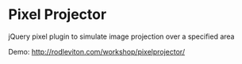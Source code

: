 Pixel Projector
===============

jQuery pixel plugin to simulate image projection over a specified area

Demo: http://rodleviton.com/workshop/pixelprojector/
